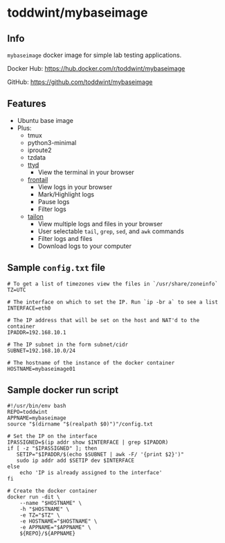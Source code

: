 # toddwint/mybaseimage

## Info

`mybaseimage` docker image for simple lab testing applications.

Docker Hub: <https://hub.docker.com/r/toddwint/mybaseimage>

GitHub: <https://github.com/toddwint/mybaseimage>


## Features

- Ubuntu base image
- Plus:
  - tmux
  - python3-minimal
  - iproute2
  - tzdata
  - [ttyd](https://github.com/tsl0922/ttyd)
    - View the terminal in your browser
  - [frontail](https://github.com/mthenw/frontail)
    - View logs in your browser
    - Mark/Highlight logs
    - Pause logs
    - Filter logs
  - [tailon](https://github.com/gvalkov/tailon)
    - View multiple logs and files in your browser
    - User selectable `tail`, `grep`, `sed`, and `awk` commands
    - Filter logs and files
    - Download logs to your computer


## Sample `config.txt` file

```
# To get a list of timezones view the files in `/usr/share/zoneinfo`
TZ=UTC

# The interface on which to set the IP. Run `ip -br a` to see a list
INTERFACE=eth0

# The IP address that will be set on the host and NAT'd to the container
IPADDR=192.168.10.1

# The IP subnet in the form subnet/cidr
SUBNET=192.168.10.0/24

# The hostname of the instance of the docker container
HOSTNAME=mybaseimage01
```


## Sample docker run script

```
#!/usr/bin/env bash
REPO=toddwint
APPNAME=mybaseimage
source "$(dirname "$(realpath $0)")"/config.txt

# Set the IP on the interface
IPASSIGNED=$(ip addr show $INTERFACE | grep $IPADDR)
if [ -z "$IPASSIGNED" ]; then
   SETIP="$IPADDR/$(echo $SUBNET | awk -F/ '{print $2}')" 
   sudo ip addr add $SETIP dev $INTERFACE
else
    echo 'IP is already assigned to the interface'
fi

# Create the docker container
docker run -dit \
    --name "$HOSTNAME" \
    -h "$HOSTNAME" \
    -e TZ="$TZ" \
    -e HOSTNAME="$HOSTNAME" \
    -e APPNAME="$APPNAME" \
    ${REPO}/${APPNAME}
```
